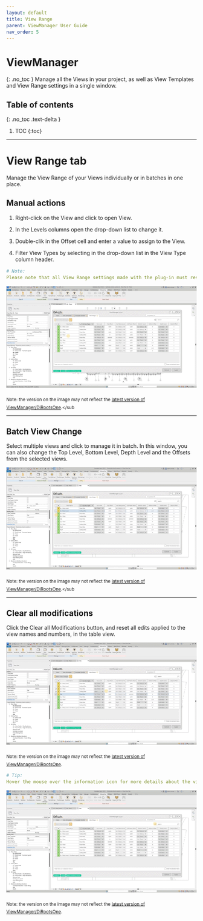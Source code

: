 ```yaml
---
layout: default
title: View Range
parent: ViewManager User Guide
nav_order: 5
---
```


# ViewManager
{: .no_toc }
Manage all the Views in your project, as well as View Templates and View Range settings in a single window.
## Table of contents
{: .no_toc .text-delta }

1. TOC
{:toc}

---

# View Range tab

Manage the View Range of your Views individually or in batches in one place.

## Manual actions

1. Right-click on the View and click to open View.

2. In the Levels columns open the drop-down list to change it.

3. Double-clik in the Offset cell and enter a value to assign to the View.

4. Filter View Types by selecting in the drop-down list in the View Type column header.

```yaml
# Note:  
Please note that all View Range settings made with the plug-in must respect Revit's view range rules. If the rules are not respected, the settings will not be applied and a warning will be displayed.
```

![View Range manual actions](../../../assets\images\ViewManager\VM-Vr-Manual.gif)

<sub>Note: the version on the image may not reflect the [latest version of ViewManager/DiRootsOne](https://diroots.com/revit-plugins/dirootsone/).</sub

---

## Batch View Change

Select multiple views and click to manage it in batch. In this window, you can also change the Top Level, Bottom Level, Depth Level and the Offsets from the selected views.

![View Range manual actions](../../../assets\images\ViewManager\VM-Vr-Batch.gif)

<sub>Note: the version on the image may not reflect the [latest version of ViewManager/DiRootsOne](https://diroots.com/revit-plugins/dirootsone/).</sub

---

## Clear all modifications

Click the Clear all Modifications button, and reset all edits applied to the view names and numbers, in the table view.

![View Range clear all](../../../assets\images\ViewManager\VM-Vr-Clear.gif)

<sub>Note: the version on the image may not reflect the [latest version of ViewManager/DiRootsOne](https://diroots.com/revit-plugins/dirootsone/).</sub>

```yaml
# Tip:
Hover the mouse over the information icon for more details about the view range.
```

![View Range details](../../../assets\images\ViewManager\VM-Vr-Info.gif)

<sub>Note: the version on the image may not reflect the [latest version of ViewManager/DiRootsOne](https://diroots.com/revit-plugins/dirootsone/).</sub>